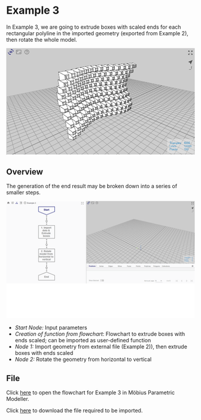 # Example 3

In Example 3, we are going to extrude boxes with scaled ends for each rectangular polyline in the imported geometry (exported from Example 2), then rotate the whole model. 

![End Result](./imgs/6.4.0-example3-overview.png)

## Overview

The generation of the end result may be broken down into a series of smaller steps.

![Flowchart](./imgs/6.4.0-example3-flowchart.gif)

* *Start Node:* Input parameters
* *Creation of function from flowchart*: Flowchart to extrude boxes with ends scaled; can be imported as user-defined function
* *Node 1:* Import geometry from external file (Example 2)), then extrude boxes with ends scaled
* *Node 2:* Rotate the geometry from horizontal to vertical

## File

Click [here](https://mobius.design-automation.net/) to open the flowchart for Example 3 in Möbius Parametric Modeller.

Click [here](https://mobius.design-automation.net/) to download the file required to be imported. 